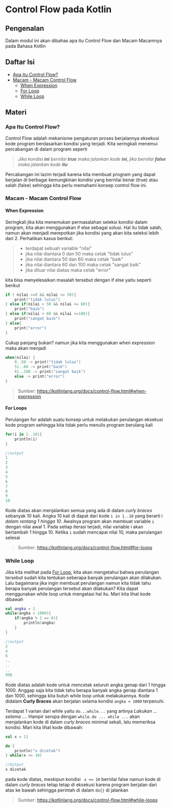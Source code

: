 # Control Flow pada Kotlin
## Pengenalan
Dalam modul ini akan dibahas apa itu Control Flow dan Macam Macamnya pada Bahasa Kotlin

## Daftar Isi
- [Apa itu Control Flow?](#apa-itu-control-flow)
- [Macam - Macam Control Flow](#macam-control-flow)
    - [When Expression](#when-expression)
    - [For Loop](#for-loop)
    - [While Loop](#while-loop)
## Materi

### Apa Itu Control Flow?
Control Flow adalah mekanisme pengaturan proses berjalannya eksekusi kode program berdasarkan kondisi yang terjadi. Kita seringkali menemui percabangan di dalam program seperti

> *Jika kondisi **ini** bernilai **true** maka jalankan kode **ini**, jika bernilai **false** maka jalankan kode **itu***

Percabangan ini lazim terjadi karena kita membuat program yang dapat berjalan di berbagai kemungkinan kondisi yang bernilai benar (true) atau salah (false) sehingga kita perlu memahami konsep control flow ini.

### Macam - Macam Control Flow<a id="macam-control-flow"></a>

#### When Expression

Seringkali jika kita menemukan permasalahan seleksi kondisi dalam program, kita akan menggunakan if else sebagai solusi. Hal itu tidak salah, namun akan menjadi merepotkan jika kondisi yang akan kita seleksi lebih dari 2. Perhatikan kasus berikut:
        
>    - terdapat sebuah variable "nilai"
>    - jika nilai diantara 0 dan 50 maka cetak "tidak lulus"
>    - jika nilai diantara 50 dan 60 maka cetak "baik"
>    - jika nilai diantara 60 dan 100 maka cetak "sangat baik"
>    - jika diluar nilai diatas maka cetak "error"
    
kita bisa menyelesaikan masalah tersebut dengan if else yaitu seperti berikut
```kotlin
if ( nilai >=0 && nilai <= 50){
    print("tidak lulus")
} else if(nilai > 50 && nilai <= 60){
    print("baik")
} else if(nilai > 60 && nilai <=100){
    print("sangat baik")
} else{
    print("error")
}
```

Cukup panjang bukan? namun jika kita menggunakan when expression maka akan menjadi
```kotlin
when(nilai) {
    0..50 -> print("tidak lulus")
    51..60 -> print("baik")
    61..100 -> print("sangat baik")
    else -> print("error")
}
```
>Sumber: https://kotlinlang.org/docs/control-flow.html#when-expression


#### For Loops<a id="for-loop"></a>

Perulangan for adalah suatu konsep untuk melakukan perulangan eksekusi kode program sehingga kita tidak perlu menulis program berulang kali
```kotlin
for(i in 1..10){
    println(i)
}

//output
1
2
3
4
5
6
7
8
9
10
```
Kode diatas akan menjalankan semua yang ada di dalam *curly braces* sebanyak 10 kali. Angka 10 kali di dapat dari kode ```i in 1..10``` yang berarti *i dalam rentang 1 hingga 10*. Awalnya program akan membuat variable ```i``` dengan nilai awal 1. Pada setiap iterasi terjadi, nilai variable i akan bertambah 1 hingga 10. Ketika ```i``` sudah mencapai nilai 10, maka perulangan selesai

> Sumber: https://kotlinlang.org/docs/control-flow.html#for-loops


### While Loop
Jika kita melihat pada [For Loop](#for-loop), kita akan mengetahui bahwa perulangan tersebut sudah kita tentukan seberapa banyak perulangan akan dilakukan. Lalu bagaimana jika ingin membuat perulangan namun kita tidak tahu berapa banyak perulangan tersebut akan dilakukan? Kita dapat menggunakan while loop untuk mengatasi hal itu. Mari kita lihat kode dibawah
```kotlin
val angka = 1
while(angka < 1000){
    if(angka % 2 == 0){
        println(angka)
    }
}

//output
2
4
6
..
..
..
998
````
Kode diatas adalah kode untuk mencetak seluruh angka genap dari 1 hingga 1000. Anggap saja kita tidak tahu berapa banyak angka genap diantara 1 dan 1000, sehingga kita butuh while loop untuk melakukannya. Kode didalam **Curly Braces** akan berjalan selama kondisi ```angka < 1000``` terpenuhi.

Terdapat 1 varian dari while yaitu ```do...while...``` yang artinya *Lakukan ... selama ...*. Hampir serupa dengan ```while```. ```do ... while ...``` akan menjalankan kode di dalam *curly braces* minimal sekali, lalu memeriksa kondisi. Mari kita lihat kode dibawah:
```kotlin
val x = 11

do {
    println("x dicetak")
} while(x <= 10)

//Output
x dicetak
```
pada kode diatas, meskipun kondisi ``` x <= 10``` bernilai false namun kode di dalam *curly braces* tetap tetap di eksekusi karena program berjalan dari atas ke bawah sehingga perintah di dalam ```do{}``` di jalankan
> Sumber: https://kotlinlang.org/docs/control-flow.html#while-loops